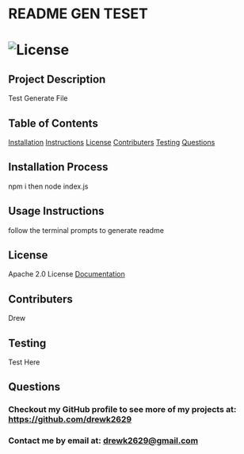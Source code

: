 
  # README GEN TESET
  # ![License](https://img.shields.io/badge/License-Apache_2.0-blue.svg)
  ## Project Description 
  Test Generate File
  ## Table of Contents
  [Installation](#Installation-Process)
  [Instructions](#Usage-Instructions)
  [License](#License)
  [Contributers](#Contributers)
  [Testing](#Testing)
  [Questions](#Contact-Information)
  ## Installation Process 
  npm i then node index.js
  ## Usage Instructions 
  follow the terminal prompts to generate readme
  ## License 
  Apache 2.0 License
  [Documentation](https://opensource.org/licenses/Apache-2.0)
  ## Contributers 
  Drew
  ## Testing 
  Test Here
  ## Questions 
  ### Checkout my GitHub profile to see more of my projects at: https://github.com/drewk2629
  ### Contact me by email at: drewk2629@gmail.com
